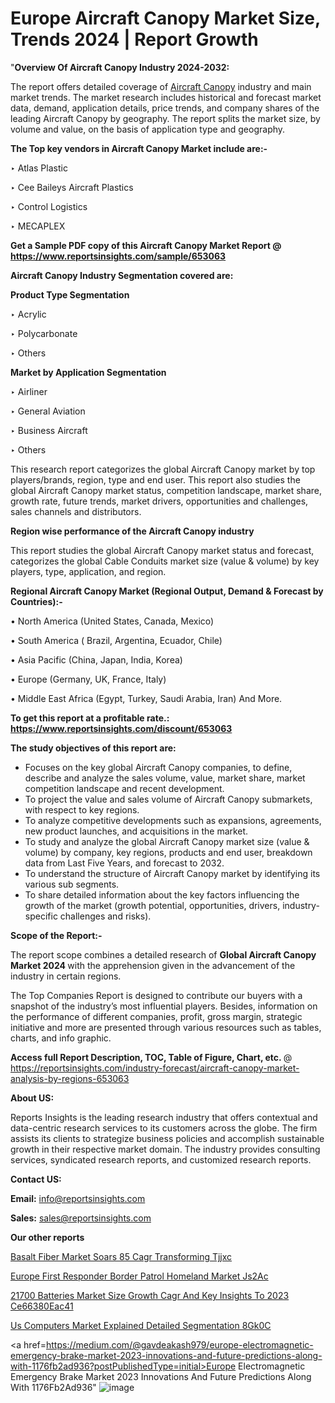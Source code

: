 # Europe Aircraft Canopy Market Size, Trends 2024 | Report Growth

"<strong>Overview Of Aircraft Canopy Industry 2024-2032:</strong>

The report offers detailed coverage of <a href=https://www.reportsinsights.com/sample/653063>Aircraft Canopy</a> industry and main market trends. The market research includes historical and forecast market data, demand, application details, price trends, and company shares of the leading Aircraft Canopy by geography. The report splits the market size, by volume and value, on the basis of application type and geography.

<strong>The Top key vendors in Aircraft Canopy Market include are:- </strong>

‣ Atlas Plastic

‣ Cee Baileys Aircraft Plastics

‣ Control Logistics

‣ MECAPLEX

<strong>Get a Sample PDF copy of this Aircraft Canopy Market Report </strong><strong>@ <a href=https://www.reportsinsights.com/sample/653063 style=color:#0000ff;>https://www.reportsinsights.com/sample/653063</a> </strong>

<strong>Aircraft Canopy Industry Segmentation covered are:</strong>

<strong>Product Type Segmentation</strong>

‣ Acrylic

‣ Polycarbonate

‣ Others

<strong>Market by Application Segmentation</strong>

‣ Airliner

‣ General Aviation

‣ Business Aircraft

‣ Others

This research report categorizes the global Aircraft Canopy market by top players/brands, region, type and end user. This report also studies the global Aircraft Canopy market status, competition landscape, market share, growth rate, future trends, market drivers, opportunities and challenges, sales channels and distributors.

<strong>Region wise performance of the Aircraft Canopy industry</strong><strong> </strong>

This report studies the global Aircraft Canopy market status and forecast, categorizes the global Cable Conduits market size (value &amp; volume) by key players, type, application, and region. 

<strong>Regional Aircraft Canopy Market (Regional Output, Demand &amp; Forecast by Countries):-</strong>

• North America (United States, Canada, Mexico)

• South America ( Brazil, Argentina, Ecuador, Chile)

• Asia Pacific (China, Japan, India, Korea)

• Europe (Germany, UK, France, Italy)

• Middle East Africa (Egypt, Turkey, Saudi Arabia, Iran) And More.

<strong>To get this report at a profitable rate.: <a href=https://www.reportsinsights.com/discount/653063 style=color:#0000ff;>https://www.reportsinsights.com/discount/653063</a></strong>

<strong>The study objectives of this report are:</strong>
<ul>
  <li>Focuses on the key global Aircraft Canopy companies, to define, describe and analyze the sales volume, value, market share, market competition landscape and recent development.</li>
  <li>To project the value and sales volume of Aircraft Canopy submarkets, with respect to key regions.</li>
  <li>To analyze competitive developments such as expansions, agreements, new product launches, and acquisitions in the market.</li>
  <li>To study and analyze the global Aircraft Canopy market size (value &amp; volume) by company, key regions, products and end user, breakdown data from Last Five Years, and forecast to 2032.</li>
  <li>To understand the structure of Aircraft Canopy market by identifying its various sub segments.</li>
  <li>To share detailed information about the key factors influencing the growth of the market (growth potential, opportunities, drivers, industry-specific challenges and risks).</li>
</ul>
<strong>Scope of the Report:-</strong><strong> </strong>

The report scope combines a detailed research of <strong>Global Aircraft Canopy Market 2024 </strong>with the apprehension given in the advancement of the industry in certain regions.

The Top Companies Report is designed to contribute our buyers with a snapshot of the industry’s most influential players. Besides, information on the performance of different companies, profit, gross margin, strategic initiative and more are presented through various resources such as tables, charts, and info graphic.

<strong>Access full Report Description, TOC, Table of Figure, Chart, etc. </strong>@   <a href=https://reportsinsights.com/industry-forecast/aircraft-canopy-market-analysis-by-regions-653063 style=color:#0000ff;>https://reportsinsights.com/industry-forecast/aircraft-canopy-market-analysis-by-regions-653063</a>

<strong>About US:</strong>

Reports Insights is the leading research industry that offers contextual and data-centric research services to its customers across the globe. The firm assists its clients to strategize business policies and accomplish sustainable growth in their respective market domain. The industry provides consulting services, syndicated research reports, and customized research reports.

<strong>Contact US:</strong>

<p class=""""><b>Email:</b> <a href=mailto:info@reportsinsights.com>info@reportsinsights.com</a></p>
<p class=""""><b>Sales:</b> <a href=mailto:sales@reportsinsights.com>sales@reportsinsights.com</a></p>

<strong>Our other reports</strong>

<a href=https://www.linkedin.com/pulse/basalt-fiber-market-soars-85-cagr-transforming-tjjxc/>Basalt Fiber Market Soars 85 Cagr Transforming Tjjxc</a>

<a href=https://www.linkedin.com/pulse/europe-first-responder-border-patrol-homeland-market-js2ac/>Europe First Responder Border Patrol Homeland Market Js2Ac</a>

<a href=https://medium.com/@jagrutiayachit3/21700-batteries-market-size-growth-cagr-and-key-insights-to-2023-ce66380eac41>21700 Batteries Market Size Growth Cagr And Key Insights To 2023 Ce66380Eac41</a>

<a href=https://www.linkedin.com/pulse/us-computers-market-explained-detailed-segmentation-8gk0c/>Us Computers Market Explained Detailed Segmentation 8Gk0C</a>

<a href=https://medium.com/@gavdeakash979/europe-electromagnetic-emergency-brake-market-2023-innovations-and-future-predictions-along-with-1176fb2ad936?postPublishedType=initial>Europe Electromagnetic Emergency Brake Market 2023 Innovations And Future Predictions Along With 1176Fb2Ad936</a>"
![image](https://github.com/Jaayaachit/RIMarket/assets/158452289/441bbc3c-adf5-48e1-a3b3-acdff820aeb0)
